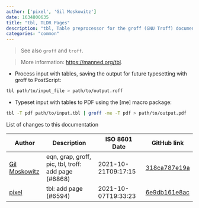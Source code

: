 ```yaml
---
author: ['pixel', 'Gil Moskowitz']
date: 1634800635
title: "tbl, TLDR Pages"
description: "tbl, Table preprocessor for the groff (GNU Troff) document formatting system."
categories: "common"
---
```

> See also `groff` and `troff`.

> More information: <https://manned.org/tbl>.

- Process input with tables, saving the output for future typesetting with groff to PostScript:

```bash
tbl path/to/input_file > path/to/output.roff
```

- Typeset input with tables to PDF using the [me] macro package:

```bash
tbl -T pdf path/to/input.tbl | groff -me -T pdf > path/to/output.pdf
```
List of changes to this documentation


Author | Description | ISO 8601 Date | GitHub link
------|-----|-----|-----
[Gil Moskowitz](mailto:gmoskowitz@xtuple.com) | eqn, grap, groff, pic, tbl, troff: add page (#6868) | 2021-10-21T09:17:15 | [318ca787e19a](https://github.com/tldr-pages/tldr/commit/318ca787e19a1aecc4526eae280a87292f38d654)
[pixel](mailto:chrissx@chrissx.de) | tbl: add page (#6594) | 2021-10-07T19:33:23 | [6e9db161e8ac](https://github.com/tldr-pages/tldr/commit/6e9db161e8acd17b059f4d17137892884a557ef0)

